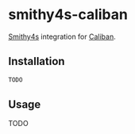 # smithy4s-caliban

[Smithy4s](https://disneystreaming.github.io/smithy4s/) integration for [Caliban](https://ghostdogpr.github.io/caliban/).

## Installation

```scala
TODO
```

## Usage

TODO
